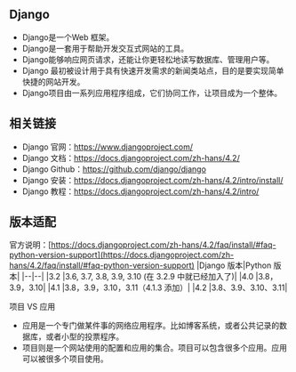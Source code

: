 ## Django
- Django是一个Web 框架。
- Django是一套用于帮助开发交互式网站的工具。
- Django能够响应网页请求，还能让你更轻松地读写数据库、管理用户等。
- Django 最初被设计用于具有快速开发需求的新闻类站点，目的是要实现简单快捷的网站开发。
- Django项目由一系列应用程序组成，它们协同工作，让项目成为一个整体。

## 相关链接

- Django 官网：https://www.djangoproject.com/
- Django 文档：https://docs.djangoproject.com/zh-hans/4.2/
- Django Github：https://github.com/django/django
- Django 安装：https://docs.djangoproject.com/zh-hans/4.2/intro/install/
- Django 教程：https://docs.djangoproject.com/zh-hans/4.2/intro/

## 版本适配
官方说明：[https://docs.djangoproject.com/zh-hans/4.2/faq/install/#faq-python-version-support](https://docs.djangoproject.com/zh-hans/4.2/faq/install/#faq-python-version-support)
|Django 版本|Python 版本|
|--|--|
|3.2	|3.6, 3.7, 3.8, 3.9, 3.10 (在 3.2.9 中就已经加入了)|
|4.0	|3.8，3.9，3.10|
|4.1	|3.8，3.9，3.10，3.11（4.1.3 添加）|
|4.2	|3.8、3.9、3.10、3.11|

项目 VS 应用
- 应用是一个专门做某件事的网络应用程序。比如博客系统，或者公共记录的数据库，或者小型的投票程序。
- 项目则是一个网站使用的配置和应用的集合。项目可以包含很多个应用。应用可以被很多个项目使用。